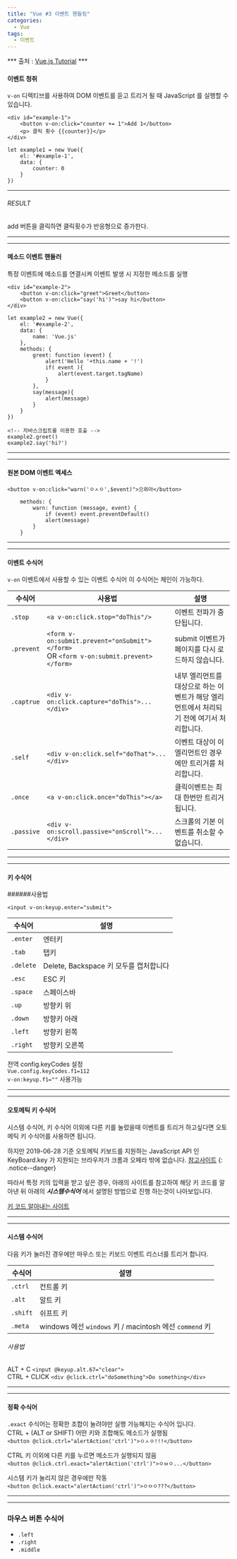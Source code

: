 ```yaml
---
title: "Vue #3 이벤트 핸들링"
categories:
  - Vue
tags:
  - 이벤트
---
```


*** 출처 : [Vue.js Tutorial](https://kr.vuejs.org/v2/guide/list.html) ***

#### 이벤트 청취

``v-on`` 디렉티브를 사용하여 DOM 이벤트를 듣고 트리거 될 때 JavaScript 를 실행할 수 있습니다.

```vue
<div id="example-1">
    <button v-on:click="counter += 1">Add 1</button>
    <p> 클릭 횟수 {{counter}}</p>
</div>
```

```vue
let example1 = new Vue({
    el: '#example-1',
    data: {
        counter: 0
    }
})
```

---

###### RESULT <br>

 add 버튼을 클릭하면 클릭횟수가 반응형으로 증가한다.
 
---
---

#### 메소드 이벤트 핸들러

특정 이벤트에 메소드를 연결시켜 이벤트 발생 시 지정한 메소드를 실행

```vue
<div id="example-2">
    <button v-on:click="greet">Greet</button>
    <button v-on:click="say('hi')">say hi</button>
</div>
```

```vue
let example2 = new Vue({
    el: '#example-2',
    data: {
        name: 'Vue.js'
    },
    methods: {
        greet: function (event) {
            alert('Hello '+this.name + '!')
            if( event ){
                alert(event.target.tagName)
            }
        },
        say(message){
            alert(message)
        }
    }
})

<!-- 자바스크립트를 이용한 호출 -->
example2.greet()
example2.say('hi?')

```

---
---

#### 원본 DOM 이벤트 엑세스

```vue
<button v-on:click="warn('ㅇㅅㅇ',$event)">으와아</button>
```

```vue
    methods: {
        warn: function (message, event) {
            if (event) event.preventDefault()
            alert(message)
        }
    }
```

---
---

#### 이벤트 수식어

`v-on` 이벤트에서 사용할 수 있는 이벤트 수식어
이 수식어는 체인이 가능하다.

수식어 | 사용법 | 설명
---|---| ---
`.stop`| `<a v-on:click.stop="doThis"/>` | 이벤트 전파가 중단됩니다.
`.prevent` | `<form v-on:submit.prevent="onSubmit"></form>`<br> OR `<form v-on:submit.prevent></form>` | submit 이벤트가 페이지를 다시 로드하지 않습니다.
`.captrue`|`<div v-on:click.capture="doThis">...</div>`| 내부 엘리먼트를 대상으로 하는 이벤트가 해당 엘리먼트에서 처리되기 전에 여기서 처리합니다.
`.self`|`<div v-on:click.self="doThat">...</div>`| 이벤트 대상이 이 엘리먼트인 경우에만 트리거를 처리합니다.
`.once`|`<a v-on:click.once="doThis"></a>`|클릭이벤트는 최대 한번만 트리거됩니다.
`.passive`| `<div v-on:scroll.passive="onScroll">...</div>` | 스크롤의 기본 이벤트를 취소할 수 없습니다.

---
---

#### 키 수식어

######사용법

`<input v-on:keyup.enter="submit">`


수식어 | 설명
---|---
`.enter`| 엔터키
`.tab`| 탭키
`.delete`| Delete, Backspace 키 모두를 캡처합니다
`.esc`| ESC 키
`.space`| 스페이스바
`.up`| 방향키 위
`.down`| 방향키 아래
`.left`| 방향키 왼쪽
`.right`| 방향키 오른쪽

전역 config.keyCodes 설정<br> 
`Vue.config.keyCodes.f1=112`<br> `v-on:keyup.f1=""` 사용가능

---
---

#### 오토메틱 키 수식어

시스템 수식어, 키 수식어 이외에 다른 키를 눌렀을때 이벤트를 
트리거 하고싶다면 오토메틱 키 수식어를 사용하면 됩니다.

하지만 2019-06-28 기준 오토메틱 키보드를 지원하는 JavaScript API 인
KeyBoard.key 가 지원되는 브라우저가 크롬과 오페라 밖에 없습니다.
[참고사이트](https://developer.mozilla.org/en-US/docs/Web/API/Keyboard_API) 
{: .notice--danger}

따라서 특정 키의 입력을 받고 싶은 경우, 아래의 사이트를 참고하여 해당
키 코드를 알아낸 뒤 아래의 ***시스템수식어*** 에서 설명된 방법으로 진행
하는것이 나아보입니다.

[키 코드 알아내는 사이트](https://keycode.info/)

---
---

#### 시스템 수식어

다음 키가 눌러진 경우에만 마우스 또는 키보드 이벤트 리스너를 트리거 합니다.

수식어 | 설명
---|---
`.ctrl`| 컨트롤 키
`.alt` | 알트 키
`.shift`| 쉬프트 키
`.meta`| windows 에선 `windows` 키 / macintosh 에선 `commend` 키

###### 사용법 <br>
ALT + C `<input @keyup.alt.67="clear">`<br>
CTRL + CLICK `<div @click.ctrl="doSomething">Do something</div>`

---
---

#### 정확 수식어

`.exact` 수식어는 정확한 조합이 눌려야만 실행 가능해지는 수식어 입니다.<br>
CTRL + (ALT or SHIFT) 어떤 키와 조합해도 메소드가 실행됨<br>
`<button @click.ctrl="alertAction('ctrl')">ㅇㅅㅇ!!!</button>`

CTRL 키 이외에 다른 키를 누르면 메소드가 실행되지 않음<br>
`<button @click.ctrl.exact="alertAction('ctrl')">ㅇㅂㅇ...</button>`

시스템 키가 눌리지 않은 경우에만 작동<br>
`<button @click.exact="alertAction('ctrl')">ㅇㅁㅇ???</button>`

---
---

### 마우스 버튼 수식어

* `.left`
* `.right`
* `.middle`